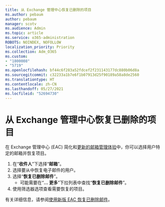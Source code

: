 ```yaml
---
title: 从 Exchange 管理中心恢复已删除的项目
ms.author: pebaum
author: pebaum
manager: scotv
ms.audience: Admin
ms.topic: article
ms.service: o365-administration
ROBOTS: NOINDEX, NOFOLLOW
localization_priority: Priority
ms.collection: Adm_O365
ms.custom:
- "1800008"
- "5719"
ms.openlocfilehash: bf44c6f283a52fdcef2f231143177dc880b06d8a
ms.sourcegitcommit: c32233a1b7e6f1b07913d25f90189a58a8de2560
ms.translationtype: HT
ms.contentlocale: zh-CN
ms.lasthandoff: 05/27/2021
ms.locfileid: "52694730"
---
```

# <a name="recover-deleted-items-from-exchange-admin-center"></a>从 Exchange 管理中心恢复已删除的项目

在 Exchange 管理中心 (EAC) 简化和[更新的邮箱管理体验](https://admin.exchange.microsoft.com/#/mailboxes)中，你可以选择用户特定的邮箱并恢复项目。

1. 在“**收件人**”下选择“**邮箱**”。
2. 选择要从中恢复电子邮件的用户。
3. 选择“**恢复已删除邮件**”。
    - 可能需要在“**… 更多**”下拉列表中查找“**恢复已删除邮件**”。
4. 使用筛选器选项查看需要恢复的项目。

有关详细信息，请参阅[使用新版 EAC 恢复已删除邮件](/exchange/recipients-in-exchange-online/manage-user-mailboxes/recover-deleted-messages#use-new-eac-for-recovering-deleted-messages)。
